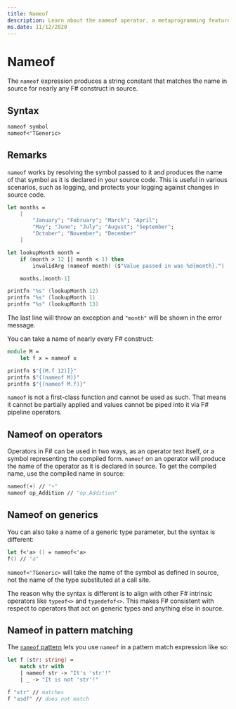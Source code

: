 ```yaml
---
title: Nameof
description: Learn about the nameof operator, a metaprogramming feature that allows you to produce the name of any symbol in your source code.
ms.date: 11/12/2020
---
```


# Nameof

The `nameof` expression produces a string constant that matches the name in source for nearly any F# construct in source.

## Syntax

```fsharp
nameof symbol
nameof<'TGeneric>
```

## Remarks

`nameof` works by resolving the symbol passed to it and produces the name of that symbol as it is declared in your source code. This is useful in various scenarios, such as logging, and protects your logging against changes in source code.

```fsharp
let months =
    [
        "January"; "February"; "March"; "April";
        "May"; "June"; "July"; "August"; "September";
        "October"; "November"; "December"
    ]

let lookupMonth month =
    if (month > 12 || month < 1) then
        invalidArg (nameof month) ($"Value passed in was %d{month}.")

    months.[month-1]

printfn "%s" (lookupMonth 12)
printfn "%s" (lookupMonth 1)
printfn "%s" (lookupMonth 13)
```

The last line will throw an exception and `"month"` will be shown in the error message.

You can take a name of nearly every F# construct:

```fsharp
module M =
    let f x = nameof x

printfn $"{(M.f 12)]}"
printfn $"{(nameof M)}"
printfn $"{(nameof M.f)}"
```

`nameof` is not a first-class function and cannot be used as such. That means it cannot be partially applied and values cannot be piped into it via F# pipeline operators.

## Nameof on operators

Operators in F# can be used in two ways, as an operator text itself, or a symbol representing the compiled form. `nameof` on an operator will produce the name of the operator as it is declared in source. To get the compiled name, use the compiled name in source:

```fsharp
nameof(+) // "+"
nameof op_Addition // "op_Addition"
```

## Nameof on generics

You can also take a name of a generic type parameter, but the syntax is different:

```fsharp
let f<'a> () = nameof<'a>
f() // "a"
```

`nameof<'TGeneric>` will take the name of the symbol as defined in source, not the name of the type substituted at a call site.

The reason why the syntax is different is to align with other F# intrinsic operators like `typeof<>` and `typedefof<>`. This makes F# consistent with respect to operators that act on generic types and anything else in source.

## Nameof in pattern matching

The [`nameof` pattern](pattern-matching.md#nameof-pattern) lets you use `nameof` in a pattern match expression like so:

```fsharp
let f (str: string) =
    match str with
    | nameof str -> "It's 'str'!"
    | _ -> "It is not 'str'!"

f "str" // matches
f "asdf" // does not match
```
